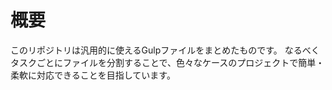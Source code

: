 # 概要

このリポジトリは汎用的に使えるGulpファイルをまとめたものです。
なるべくタスクごとにファイルを分割することで、色々なケースのプロジェクトで簡単・柔軟に対応できることを目指しています。


